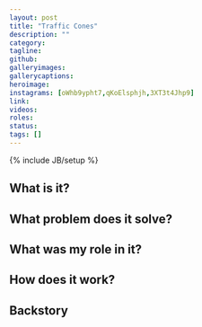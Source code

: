 ```yaml
---
layout: post
title: "Traffic Cones"
description: ""
category: 
tagline: 
github: 
galleryimages: 
gallerycaptions: 
heroimage: 
instagrams: [oWhb9ypht7,qKoElsphjh,3XT3t4Jhp9]
link: 
videos: 
roles: 
status: 
tags: []
---
```

{% include JB/setup %}

## What is it? 

## What problem does it solve? 

## What was my role in it? 

## How does it work? 

## Backstory 

